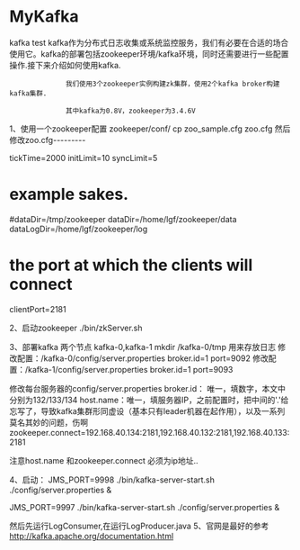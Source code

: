 # MyKafka
kafka test
              kafka作为分布式日志收集或系统监控服务，我们有必要在合适的场合使用它。kafka的部署包括zookeeper环境/kafka环境，同时还需要进行一些配置操作.接下来介绍如何使用kafka.

                  我们使用3个zookeeper实例构建zk集群，使用2个kafka broker构建kafka集群.

                  其中kafka为0.8V，zookeeper为3.4.6V
1、使用一个zookeeper配置
zookeeper/conf/ cp zoo_sample.cfg zoo.cfg
然后修改zoo.cfg---------

tickTime=2000
initLimit=10
syncLimit=5
# example sakes.
#dataDir=/tmp/zookeeper
dataDir=/home/lgf/zookeeper/data
dataLogDir=/home/lgf/zookeeper/log
# the port at which the clients will connect
clientPort=2181

2、启动zookeeper
./bin/zkServer.sh

3、部署kafka 两个节点 kafka-0,kafka-1
mkdir /kafka-0/tmp 用来存放日志
修改配置：/kafka-0/config/server.properties
broker.id=1
port=9092
修改配置：/kafka-1/config/server.properties
broker.id=1
port=9093

 修改每台服务器的config/server.properties
 broker.id：  唯一，填数字，本文中分别为132/133/134
 host.name：唯一，填服务器IP，之前配置时，把中间的'.'给忘写了，导致kafka集群形同虚设（基本只有leader机器在起作用），以及一系列莫名其妙的问题，伤啊
 zookeeper.connect=192.168.40.134:2181,192.168.40.132:2181,192.168.40.133:2181

注意host.name 和zookeeper.connect 必须为ip地址..

4、启动：
  JMS_PORT=9998 ./bin/kafka-server-start.sh ./config/server.properties &

  JMS_PORT=9997 ./bin/kafka-server-start.sh ./config/server.properties &

然后先运行LogConsumer,在运行LogProducer.java
5、官网是最好的参考
http://kafka.apache.org/documentation.html